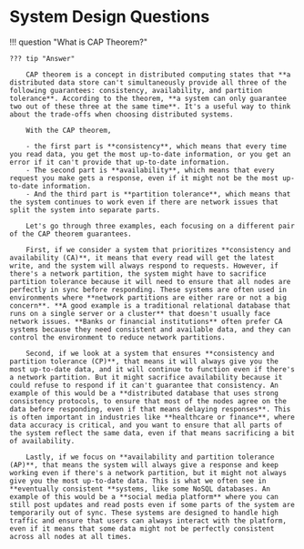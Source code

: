 # System Design Questions

!!! question "What is CAP Theorem?"

    ??? tip "Answer"

        CAP theorem is a concept in distributed computing states that **a distributed data store can't simultaneously provide all three of the following guarantees: consistency, availability, and partition tolerance**. According to the theorem, **a system can only guarantee two out of these three at the same time**. It's a useful way to think about the trade-offs when choosing distributed systems.

        With the CAP theorem,

        - the first part is **consistency**, which means that every time you read data, you get the most up-to-date information, or you get an error if it can't provide that up-to-date information.
        - The second part is **availability**, which means that every request you make gets a response, even if it might not be the most up-to-date information.
        - And the third part is **partition tolerance**, which means that the system continues to work even if there are network issues that split the system into separate parts.

        Let's go through three examples, each focusing on a different pair of the CAP theorem guarantees.

        First, if we consider a system that prioritizes **consistency and availability (CA)**, it means that every read will get the latest write, and the system will always respond to requests. However, if there's a network partition, the system might have to sacrifice partition tolerance because it will need to ensure that all nodes are perfectly in sync before responding. These systems are often used in environments where **network partitions are either rare or not a big concern**. **A good example is a traditional relational database that runs on a single server or a cluster** that doesn't usually face network issues. **Banks or financial institutions** often prefer CA systems because they need consistent and available data, and they can control the environment to reduce network partitions.

        Second, if we look at a system that ensures **consistency and partition tolerance (CP)**, that means it will always give you the most up-to-date data, and it will continue to function even if there's a network partition. But it might sacrifice availability because it could refuse to respond if it can't guarantee that consistency. An example of this would be a **distributed database that uses strong consistency protocols, to ensure that most of the nodes agree on the data before responding, even if that means delaying responses**. This is often important in industries like **healthcare or finance**, where data accuracy is critical, and you want to ensure that all parts of the system reflect the same data, even if that means sacrificing a bit of availability.

        Lastly, if we focus on **availability and partition tolerance (AP)**, that means the system will always give a response and keep working even if there's a network partition, but it might not always give you the most up-to-date data. This is what we often see in **eventually consistent **systems, like some NoSQL databases. An example of this would be a **social media platform** where you can still post updates and read posts even if some parts of the system are temporarily out of sync. These systems are designed to handle high traffic and ensure that users can always interact with the platform, even if it means that some data might not be perfectly consistent across all nodes at all times.

